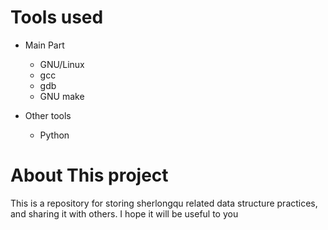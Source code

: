 # Tools used

- Main Part

    - GNU/Linux
    - gcc
    - gdb
    - GNU make

- Other tools

    - Python

# About This project

This is a repository for storing sherlongqu related data structure practices, and sharing it with others. I hope it will be useful to you